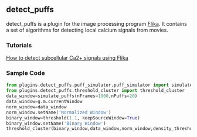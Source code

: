 ## detect_puffs ##
detect\_puffs is a plugin for the image processing program [Flika](http://brettjsettle.pythonanywhere.com/).  It contains a set of algorithms for detecting local calcium signals from movies.

### Tutorials ###
[How to detect subcellular Ca2+ signals using Flika](
http://htmlpreview.github.io/?https://github.com/kyleellefsen/detect_puffs/blob/master/docs/How%20to%20detect%20subcellular%20Ca2%2B%20signals%20using%20Flika.html)

### Sample Code ###
```python
from plugins.detect_puffs.puff_simulator.puff_simulator import simulate_puffs
from plugins.detect_puffs.threshold_cluster import threshold_cluster
data_window=simulate_puffs(nFrames=1000,nPuffs=20)
data_window=g.m.currentWindow
norm_window=data_window
norm_window.setName('Normalized Window')
binary_window=threshold(1.1, keepSourceWindow=True)
binary_window.setName('Binary Window')
threshold_cluster(binary_window,data_window,norm_window,density_threshold=5.8)
```
